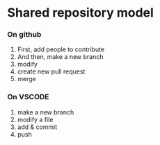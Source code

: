 # Shared repository model

### On github
1. First, add people to contribute
2. And then, make a new branch
3. modify
4. create new pull request
5. merge

### On VSCODE
1. make a new branch
2. modify a file
3. add & commit
4. push